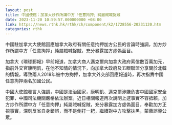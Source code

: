 ```yaml
---
layout: post
title: 中國使館：加拿大炒作所謂中方「任意拘押」純屬賊喊捉賊
date: 2023-11-20 10:59:57.000000000 +08:00
link: https://news.rthk.hk/rthk/ch/component/k2/1728556-20231120.htm
categories: rthk
---
```


中國駐加拿大大使館回應加拿大政府有關任意拘押加方公民的言論時強調，加方炒作所謂中方「任意拘押」純屬賊喊捉賊，充分暴露加方虛偽面目。

加拿大《環球郵報》早前報道，加拿大商人邁克爾向加拿大政府索償數百萬加元，指前外交官康明凱，在他不知情的情況下，向加拿大政府及五眼聯盟分享關於北韓的情報，導致兩人2018年被中方拘押，加拿大外交部回應報道時，再次指責中國任意拘押兩名加國公民。

中國大使館發言人強調，中國是法治國家，康明凱、邁克爾涉嫌危害中國國家安全犯罪，中國司法機關嚴格依法辦案。近日相關報道再次說明上逑事實不容抵賴。加方炒作所謂中方「任意拘押」純屬賊喊捉賊，充分暴露加方虛偽面目，奉勸加方正視事實，深刻反省自身錯誤，而不是倒打一耙，繼續對中方攻擊抹黑，蒙蔽誤導公眾。
